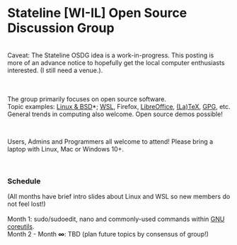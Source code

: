 <h1>Stateline [WI-IL] Open Source Discussion Group</h1><br>
Caveat: The Stateline OSDG idea is a work-in-progress. This posting is more of an advance notice to hopefully get the local computer enthusiasts interested.  (I still need a venue.).<br>
<br><br>
<p>The group primarily focuses on open source software.<br> 
Topic examples: <a href="https://distrowatch.com/?language=EN">Linux &amp; BSD</a>*; <a href="https://github.com/microsoft/WSL">WSL</a>, Firefox, <a href="https://www.libreoffice.org/">LibreOffice</a>, <a href="https://tug.org/">(La)TeX</a>, <a href="https://www.gnupg.org/">GPG</a>, etc. General trends in computing also welcome. Open source demos possible!</p>
<br>
<p>Users, Admins and Programmers all welcome to attend! Please bring a laptop with Linux, Mac or Windows 10+.</p><br>
<h3>Schedule</h3>
(All months have brief intro slides about Linux and WSL so new members do not feel lost!)<br><br> 
Month 1: sudo/sudoedit, nano and commonly-used commands within <a href="https://www.gnu.org/software/coreutils/">GNU coreutils</a>.<br> 
Month 2 - Month <b>&infin;</b>: TBD (plan future topics by consensus of group!)
